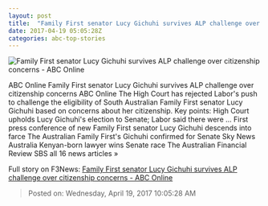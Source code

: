 ```yaml
---
layout: post
title:  "Family First senator Lucy Gichuhi survives ALP challenge over citizenship concerns - ABC Online"
date: 2017-04-19 05:05:28Z
categories: abc-top-stories
---
```


![Family First senator Lucy Gichuhi survives ALP challenge over citizenship concerns - ABC Online](http://www.abc.net.au/news/image/8454732-1x1-700x700.jpg)

ABC Online Family First senator Lucy Gichuhi survives ALP challenge over citizenship concerns ABC Online The High Court has rejected Labor's push to challenge the eligibility of South Australian Family First senator Lucy Gichuhi based on concerns about her citizenship. Key points: High Court upholds Lucy Gichuhi's election to Senate; Labor said there were ... First press conference of new Family First senator Lucy Gichuhi descends into farce The Australian Family First's Gichuhi confirmed for Senate Sky News Australia Kenyan-born lawyer wins Senate race The Australian Financial Review SBS all 16 news articles »


Full story on F3News: [Family First senator Lucy Gichuhi survives ALP challenge over citizenship concerns - ABC Online](http://www.f3nws.com/n/dDM2HJ)

> Posted on: Wednesday, April 19, 2017 10:05:28 AM
